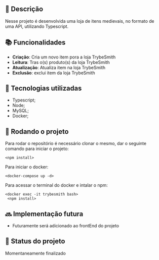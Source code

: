 ## :memo: Descrição
Nesse projeto é desenvolvida uma loja de itens medievais, no formato de uma API, utilizando Typescript.

## :books: Funcionalidades
* <b>Criação</b>: Cria um novo item pora a loja TrybeSmith
* <b>Leitura</b>: Tras o(s) produto(s) da loja TrybeSmith
* <b>Atualização</b>: Atualiza item na loja TrybeSmith
* <b>Exclusão</b>: exclui item da loja TrybeSmith
 

## :wrench: Tecnologias utilizadas
* Typescript;
* Node;
* MySQL;
* Docker;

## :rocket: Rodando o projeto
Para rodar o repositório é necessário clonar o mesmo, dar o seguinte comando para iniciar o projeto:
```
<npm install>
```
Para iniciar o docker:
```
<docker-compose up -d>
```
Para acessar o terminal do docker e intalar o npm:

```
<docker exec -it trybesmith bash>
 <npm install>
```

## :soon: Implementação futura
* Futuramente será adicionado ao frontEnd do projeto

## :dart: Status do projeto
   Momentaneamente finalizado

